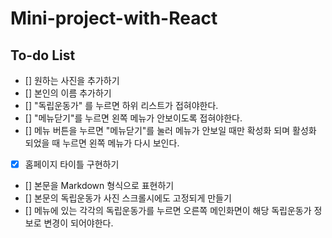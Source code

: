 # Mini-project-with-React

## To-do List

- [] 원하는 사진을 추가하기
- [] 본인의 이름 추가하기
- [] "독립운동가" 를 누르면 하위 리스트가 접혀야한다.
- [] "메뉴닫기"를 누르면 왼쪽 메뉴가 안보이도록 접혀야한다.
- [] 메뉴 버튼을 누르면 "메뉴닫기"를 눌러 메뉴가 안보일 때만
  확성화 되며 활성화 되었을 때 누르면 왼쪽 메뉴가 다시 보인다.
- [x] 홈페이지 타이틀 구현하기
- [] 본문을 Markdown 형식으로 표현하기
- [] 본문의 독립운동가 사진 스크롤시에도 고정되게 만들기
- [] 메뉴에 있는 각각의 독립운동가를 누르면 오른쪽 메인화면이 해당
  독립운동가 정보로 변경이 되어야한다.
